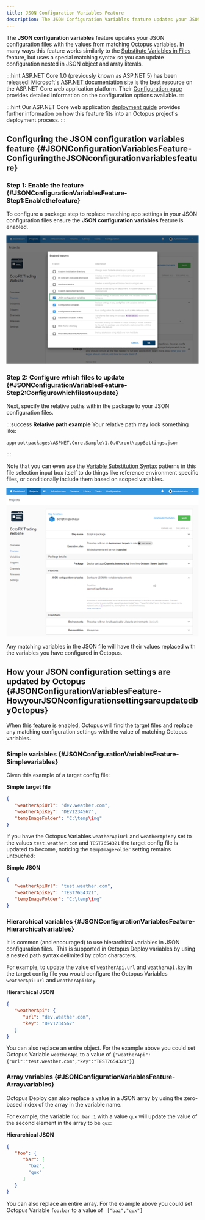 ```yaml
---
title: JSON Configuration Variables Feature
description: The JSON Configuration Variables feature updates your JSON configuration files with the values from matching Octopus variables.
---
```


The **JSON configuration variables** feature updates your JSON configuration files with the values from matching Octopus variables. In many ways this feature works similarly to the [Substitute Variables in Files](/docs/deployment-process/configuration-files/substitute-variables-in-files.md) feature, but uses a special matching syntax so you can update configuration nested in JSON object and array literals.

:::hint
ASP.NET Core 1.0 (previously known as ASP.NET 5) has been released! Microsoft's [ASP.NET documentation site](http://docs.asp.net/) is the best resource on the ASP.NET Core web application platform. Their [Configuration page](http://docs.asp.net/en/latest/fundamentals/configuration.html) provides detailed information on the configuration options available.
:::

:::hint
Our ASP.NET Core web application [deployment guide](/docs/deploying-applications/deploying-asp.net-core-web-applications/index.md) provides further information on how this feature fits into an Octopus project's deployment process.
:::

## Configuring the JSON configuration variables feature {#JSONConfigurationVariablesFeature-ConfiguringtheJSONconfigurationvariablesfeature}

### Step 1: Enable the feature {#JSONConfigurationVariablesFeature-Step1:Enablethefeature}

To configure a package step to replace matching app settings in your JSON configuration files ensure the **JSON configuration variables** feature is enabled.

![Feature Configuration](5275655.png "width=500")

### Step 2: Configure which files to update {#JSONConfigurationVariablesFeature-Step2:Configurewhichfilestoupdate}

Next, specify the relative paths within the package to your JSON configuration files.

:::success
**Relative path example**
Your relative path may look something like:

```
approot\packages\ASPNET.Core.Sample\1.0.0\root\appSettings.json
```
:::

Note that you can even use the [Variable Substitution Syntax](/docs/deployment-process/variables/variable-substitution-syntax.md) patterns in this file selection input box itself to do things like reference environment specific files, or conditionally include them based on scoped variables.

![JSON variable subsitute](5275656.png "width=500")

Any matching variables in the JSON file will have their values replaced with the variables you have configured in Octopus.

## How your JSON configuration settings are updated by Octopus {#JSONConfigurationVariablesFeature-HowyourJSONconfigurationsettingsareupdatedbyOctopus}

When this feature is enabled, Octopus will find the target files and replace any matching configuration settings with the value of matching Octopus variables.

### Simple variables {#JSONConfigurationVariablesFeature-Simplevariables}

Given this example of a target config file:

**Simple target file**

```json
{
   "weatherApiUrl": "dev.weather.com",
   "weatherApiKey": "DEV1234567",
   "tempImageFolder": "C:\temp\img"
}
```

If you have the Octopus Variables `weatherApiUrl` and `weatherApiKey` set to the values `test.weather.com` and `TEST7654321` the target config file is updated to become, noticing the `tempImageFolder` setting remains untouched:

**Simple JSON**

```json
{
   "weatherApiUrl": "test.weather.com",
   "weatherApiKey": "TEST7654321",
   "tempImageFolder": "C:\temp\img"
}
```

### Hierarchical variables {#JSONConfigurationVariablesFeature-Hierarchicalvariables}

It is common (and encouraged) to use hierarchical variables in JSON configuration files.  This is supported in Octopus Deploy variables by using a nested path syntax delimited by *colon* characters.

For example, to update the value of `weatherApi.url` and `weatherApi.key` in the target config file you would configure the Octopus Variables `weatherApi:url` and `weatherApi:key`.

**Hierarchical JSON**

```json
{
   "weatherApi": {
      "url": "dev.weather.com",
      "key": "DEV1234567"
   }
}
```

You can also replace an entire object. For the example above you could set Octopus Variable `weatherApi` to a value of `{"weatherApi":{"url":"test.weather.com","key":"TEST7654321"}}`

### Array variables {#JSONConfigurationVariablesFeature-Arrayvariables}

Octopus Deploy can also replace a value in a JSON array by using the zero-based index of the array in the variable name.

For example, the variable `foo:bar:1` with a value `qux` will update the value of the second element in the array to be `qux`:

**Hierarchical JSON**

```json
{
   "foo": {
      "bar": [
		"baz",
		"qux"
	  ]
   }
}
```

You can also replace an entire array. For the example above you could set Octopus Variable `foo:bar` to a value of ` ["baz","qux"]`
